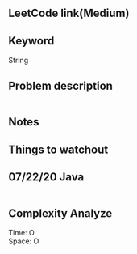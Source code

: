 ## LeetCode link(Medium)


## Keyword
String

## Problem description
```

```



## Notes


## Things to watchout

## 07/22/20 Java

```java


```
## Complexity Analyze
Time: O       \
Space: O